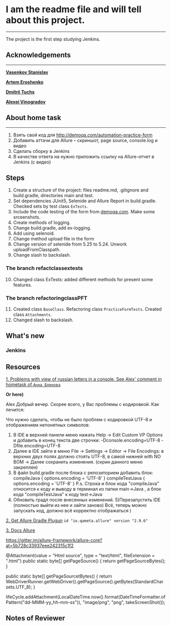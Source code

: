 # I am the readme file and will tell about this project.
___
The project is the first step studying Jenkins.


## Acknowledgements
___
[**Vasenkov Stanislav**](https://github.com/svasenkov)

[**Artem Eroshenko**](https://github.com/eroshenkoam) 

[**Dmitrii Tuchs**](https://github.com/dtuchs)

[**Alexei Vinogradov**](https://github.com/vinogradoff)

## About home task
___
1. Взять свой код для http://demoqa.com/automation-practice-form
2. Добавить аттачи для Allure – скриншот, page source, console.log и видео
3. Cделать сборку в Jenkins
4. В качестве ответа на нужно приложить ссылку на Allure-отчет в Jenkins (с видео)

## Steps
1. Create a structure of the project: files readme.md, .gitignore and build.gradle, directories main and test. 
2. Set dependencies JUnit5, Selenide and Allure Report in build.gradle. Checked sets by test class `ExTests`.
3. Include the code testing of the form from [demoqa.com](https://demoqa.com/automation-practice-form). Make some srceenshots.
4. Create methods of logging.
5. Change build.gradle, add ex-logging.
6. Add using selenoid.
7. Change method upload file in the form
8. Change version of selenide from 5.25 to 5.24. Unwork uploadFromClasspath. 
9. Change slash to backslash. 
### The branch refactclassextests
10. Changed class ExTests: added different methods for present some features.
### The branch refactoringclassPFT
11. Created class `BaseClass`. Refactoring class `PracticeFormTests`. Created class `Attachments`. 
12. Changed slash to backslash.

## What's new
### Jenkins


## Resources

[1. Problems with view of russian letters in a console. 
See Alex' comment in hometask of `Анна Блинова`](https://qa.guru/pl/teach/control/lesson/view?id=219025037&editMode=0)

**Or here)**

Alex
Добрый вечер.
Скорее всего, у Вас проблемы с кодировкой. Как лечится:

Что нужно сделать, чтобы не было проблем с кодировкой UTF-8 и отображением непонятных символов:
1) В IDE в верхней панели меню нажать Help → Edit Custom VP Options и добавить в конец текста две строчки:
-Dconsole.encoding=UTF-8
-Dfile.encoding=UTF-8
2) Далее в IDE зайти в меню File → Settings → Editor → File Encodings:
в верхних двух полях должно стоять UTF-8, в самой нижней with NO BOM → Далее сохранить изменения. (скрин данного меню закреплен)
3) В файл build.gradle после блока с репозиторием добавить блок:
compileJava {
options.encoding = 'UTF-8'
}
compileTestJava {
options.encoding = 'UTF-8'
}
P.s. Строка и блок кода "compileJava" относится к коду и выводу в терминал из папки main->Java , а блок кода "compileTestJava" к коду test->Java
4) Обновить градл после внесенных изменений.
5)Перезапустить IDE (полностью выйти из нее и зайти заново)
Всё, теперь можно запускать код, должно всё корректно отображаться ) 

[2. Get Allure Gradle Plugun](https://plugins.gradle.org/plugin/io.qameta.allure)
`id "io.qameta.allure" version "2.9.6"`

[3. Docs Allure](https://docs.qameta.io/allure-report/frameworks/java/junit5)



https://gitter.im/allure-framework/allure-core?at=5b728c33937eee242315c1f2

@Attachment(value = "Html source", type = "text/html", fileExtension = ".html")
public static byte[] getPageSource() {
return getPageSourceBytes();
}

public static byte[] getPageSourcetBytes() {
return WebDriverRunner.getWebDriver().getPageSource().getBytes(StandardCharsets.UTF_8);
}

lifeCycle.addAttachment(LocalDateTime.now().format(DateTimeFormatter.ofPattern("dd-MMM-yy_hh-mm-ss")),
"image/png", "png", takeScreenShot());

## Notes of Reviewer




